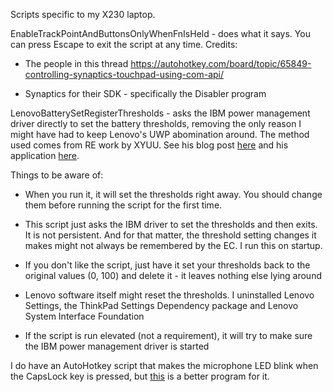 Scripts specific to my X230 laptop.

EnableTrackPointAndButtonsOnlyWhenFnIsHeld - does what it says. You can press Escape to exit the script at any time. Credits:

* The people in this thread https://autohotkey.com/board/topic/65849-controlling-synaptics-touchpad-using-com-api/

* Synaptics for their SDK - specifically the Disabler program

LenovoBatterySetRegisterThresholds - asks the IBM power management driver directly to set the battery thresholds, removing the only reason I might have had to keep Lenovo's UWP abomination around.
The method used comes from RE work by XYUU. See his blog post [here](https://zhuanlan.zhihu.com/p/20706403) and his application [here](https://github.com/XYUU/BatteryUtils).

Things to be aware of:

* When you run it, it will set the thresholds right away. You should change them before running the script for the first time.

* This script just asks the IBM driver to set the thresholds and then exits. It is not persistent. And for that matter, the threshold setting changes it makes might not always be remembered by the EC. I run this on startup.

* If you don't like the script, just have it set your thresholds back to the original values (0, 100) and delete it - it leaves nothing else lying around

* Lenovo software itself might reset the thresholds. I uninstalled Lenovo Settings, the ThinkPad Settings Dependency package and Lenovo System Interface Foundation

* If the script is run elevated (not a requirement), it will try to make sure the IBM power management driver is started

I do have an AutoHotkey script that makes the microphone LED blink when the CapsLock key is pressed, but [this](https://gitlab.com/valinet/thinkpad-leds-control) is a better program for it.